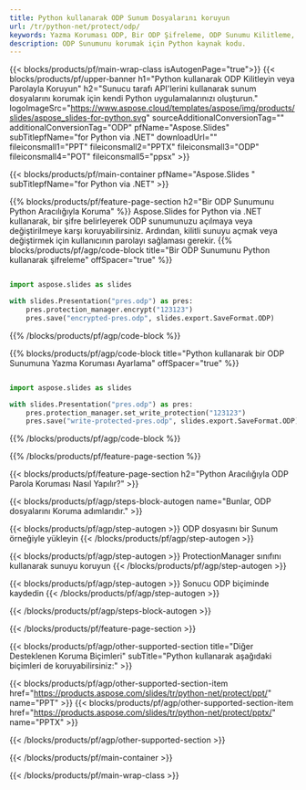 ```yaml
---
title: Python kullanarak ODP Sunum Dosyalarını koruyun
url: /tr/python-net/protect/odp/
keywords: Yazma Koruması ODP, Bir ODP Şifreleme, ODP Sunumu Kilitleme, ODP Koruma
description: ODP Sunumunu korumak için Python kaynak kodu.
---
```


{{< blocks/products/pf/main-wrap-class isAutogenPage="true">}}
{{< blocks/products/pf/upper-banner h1="Python kullanarak ODP Kilitleyin veya Parolayla Koruyun" h2="Sunucu tarafı API'lerini kullanarak sunum dosyalarını korumak için kendi Python uygulamalarınızı oluşturun." logoImageSrc="https://www.aspose.cloud/templates/aspose/img/products/slides/aspose_slides-for-python.svg" sourceAdditionalConversionTag="" additionalConversionTag="ODP" pfName="Aspose.Slides" subTitlepfName="for Python via .NET" downloadUrl="" fileiconsmall1="PPT" fileiconsmall2="PPTX" fileiconsmall3="ODP" fileiconsmall4="POT" fileiconsmall5="ppsx" >}}

{{< blocks/products/pf/main-container pfName="Aspose.Slides " subTitlepfName="for Python via .NET" >}}

{{% blocks/products/pf/feature-page-section  h2="Bir ODP Sunumunu Python Aracılığıyla Koruma" %}}
Aspose.Slides for Python via .NET kullanarak, bir şifre belirleyerek ODP sunumunuzu açılmaya veya değiştirilmeye karşı koruyabilirsiniz. Ardından, kilitli sunuyu açmak veya değiştirmek için kullanıcının parolayı sağlaması gerekir.
{{% blocks/products/pf/agp/code-block title="Bir ODP Sunumunu Python kullanarak şifreleme" offSpacer="true" %}}

```py

import aspose.slides as slides

with slides.Presentation("pres.odp") as pres:
    pres.protection_manager.encrypt("123123")
    pres.save("encrypted-pres.odp", slides.export.SaveFormat.ODP)
```

{{% /blocks/products/pf/agp/code-block %}}

{{% blocks/products/pf/agp/code-block title="Python kullanarak bir ODP Sunumuna Yazma Koruması Ayarlama" offSpacer="true" %}}

```py

import aspose.slides as slides

with slides.Presentation("pres.odp") as pres:
    pres.protection_manager.set_write_protection("123123")
    pres.save("write-protected-pres.odp", slides.export.SaveFormat.ODP)
```

{{% /blocks/products/pf/agp/code-block %}}

{{% /blocks/products/pf/feature-page-section %}}

{{< blocks/products/pf/feature-page-section  h2="Python Aracılığıyla ODP Parola Koruması Nasıl Yapılır?" >}}

{{< blocks/products/pf/agp/steps-block-autogen name="Bunlar, ODP dosyalarını Koruma adımlarıdır." >}}

{{< blocks/products/pf/agp/step-autogen >}}
ODP dosyasını bir Sunum örneğiyle yükleyin
{{< /blocks/products/pf/agp/step-autogen >}}

{{< blocks/products/pf/agp/step-autogen >}}
ProtectionManager sınıfını kullanarak sunuyu koruyun
{{< /blocks/products/pf/agp/step-autogen >}}

{{< blocks/products/pf/agp/step-autogen >}}
Sonucu ODP biçiminde kaydedin
{{< /blocks/products/pf/agp/step-autogen >}}

{{< /blocks/products/pf/agp/steps-block-autogen >}}

{{< /blocks/products/pf/feature-page-section >}}

{{< blocks/products/pf/agp/other-supported-section title="Diğer Desteklenen Koruma Biçimleri" subTitle="Python kullanarak aşağıdaki biçimleri de koruyabilirsiniz:" >}}

{{< blocks/products/pf/agp/other-supported-section-item href="https://products.aspose.com/slides/tr/python-net/protect/ppt/" name="PPT" >}}
{{< blocks/products/pf/agp/other-supported-section-item href="https://products.aspose.com/slides/tr/python-net/protect/pptx/" name="PPTX" >}}


{{< /blocks/products/pf/agp/other-supported-section >}}

{{< /blocks/products/pf/main-container >}}
    
{{< /blocks/products/pf/main-wrap-class >}}